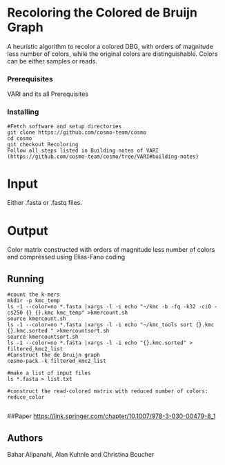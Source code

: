 # Recoloring  the  Colored  de  Bruijn  Graph
 A heuristic algorithm to recolor a colored DBG, with orders of magnitude less number of colors, while the original colors are distinguishable. Colors can be either samples or reads.
 ### Prerequisites

VARI and its all Prerequisites

### Installing
```
#Fetch software and setup directories
git clone https://github.com/cosmo-team/cosmo
cd cosmo
git checkout Recoloring
Follow all steps listed in Building notes of VARI (https://github.com/cosmo-team/cosmo/tree/VARI#building-notes)
```
# Input
Either .fasta or .fastq files.
# Output
Color matrix constructed with orders of magnitude less number of colors and compressed using Elias-Fano coding 
## Running 
```
#count the k-mers
mkdir -p kmc_temp
ls -1 --color=no *.fasta |xargs -l -i echo "~/kmc -b -fq -k32 -ci0 -cs250 {} {}.kmc kmc_temp" >kmercount.sh
source kmercount.sh
ls -1 --color=no *.fasta |xargs -l -i echo "~/kmc_tools sort {}.kmc {}.kmc.sorted " >kmercountsort.sh
source kmercountsort.sh
ls -1 --color=no *.fasta |xargs -l -i echo "{}.kmc.sorted" > filtered_kmc2_list
#Construct the de Bruijn graph
cosmo-pack -k filtered_kmc2_list

#make a list of input files
ls *.fasta > list.txt

#construct the read-colored matrix with reduced number of colors:
reduce_color


```
##Paper
https://link.springer.com/chapter/10.1007/978-3-030-00479-8_1
## Authors
Bahar Alipanahi, Alan Kuhnle and Christina Boucher

